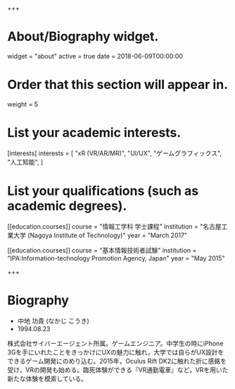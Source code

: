 +++
# About/Biography widget.
widget = "about"
active = true
date = 2018-06-09T00:00:00

# Order that this section will appear in.
weight = 5

# List your academic interests.
[interests]
  interests = [
    "xR (VR/AR/MR)",
    "UI/UX",
    "ゲームグラフィックス",
    "人工知能",
  ]

# List your qualifications (such as academic degrees).
[[education.courses]]
  course = "情報工学科 学士課程"
  institution = "名古屋工業大学 (Nagoya Institute of Technology)"
  year = "March 2017"

[[education.courses]]
  course = "基本情報技術者試験"
  institution = "IPA:Information-technology Promotion Agency, Japan"
  year = "May 2015"

+++

# Biography

- 中地 功貴 (なかじ こうき)
- 1994.08.23


株式会社サイバーエージェント所属。ゲームエンジニア。中学生の時にiPhone 3Gを手にいれたことをきっかけにUXの魅力に触れ，大学では自らがUX設計をできるゲーム開発にのめり込む。2015年，Oculus Rift DK2に触れた折に感銘を受け，VRの開発も始める。臨死体験ができる『VR通勤電車』など，VRを用いた新たな体験を模索している。
